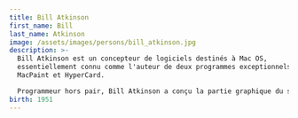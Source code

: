 ```yaml
---
title: Bill Atkinson
first_name: Bill
last_name: Atkinson
image: /assets/images/persons/bill_atkinson.jpg
description: >-
  Bill Atkinson est un concepteur de logiciels destinés à Mac OS,
  essentiellement connu comme l'auteur de deux programmes exceptionnels :
  MacPaint et HyperCard.

  Programmeur hors pair, Bill Atkinson a conçu la partie graphique du système MacOS du Macintosh d'Apple, baptisée QuickDraw. Pour en démontrer les possibilités, Bill Atkinson a écrit un programme de dessin, MacPaint, qui était fourni gratuitement lors de l'achat des premiers Macintosh (1984). 
birth: 1951
---
```

